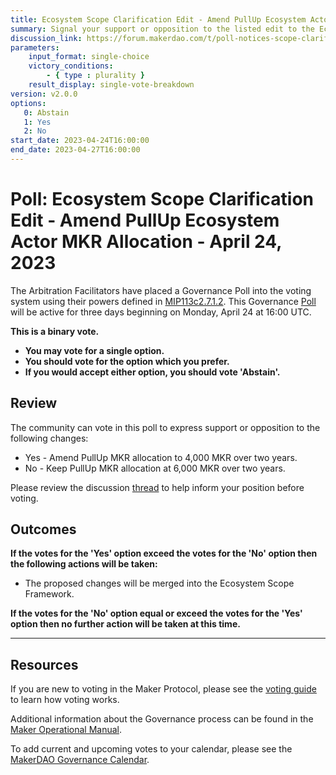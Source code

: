 ```yaml
---
title: Ecosystem Scope Clarification Edit - Amend PullUp Ecosystem Actor MKR Allocation - April 24, 2023
summary: Signal your support or opposition to the listed edit to the Ecosystem Scope.
discussion_link: https://forum.makerdao.com/t/poll-notices-scope-clarification-edits/20637
parameters:
    input_format: single-choice
    victory_conditions:
        - { type : plurality }
    result_display: single-vote-breakdown
version: v2.0.0
options:
   0: Abstain
   1: Yes
   2: No
start_date: 2023-04-24T16:00:00
end_date: 2023-04-27T16:00:00
---
```

# Poll: Ecosystem Scope Clarification Edit - Amend PullUp Ecosystem Actor MKR Allocation - April 24, 2023

The Arbitration Facilitators have placed a Governance Poll into the voting system using their powers defined in [MIP113c2.7.1.2](https://mips.makerdao.com/mips/details/MIP113#7-1-pregame-bootstrapping-votes). This Governance [Poll](https://manual.makerdao.com/governance/governance-cycle/weekly-governance-cycle#weekly-governance-cycle-definitions-mip16c1) will be active for three days beginning on Monday, April 24 at 16:00 UTC.

**This is a binary vote.**
- **You may vote for a single option.**
- **You should vote for the option which you prefer.**
- **If you would accept either option, you should vote 'Abstain'.**

## Review

The community can vote in this poll to express support or opposition to the following changes:
* Yes - Amend PullUp MKR allocation to 4,000 MKR over two years.
* No - Keep PullUp MKR allocation at 6,000 MKR over two years.

Please review the discussion [thread](https://forum.makerdao.com/t/poll-notices-scope-clarification-edits/20637) to help inform your position before voting.

## Outcomes

**If the votes for the 'Yes' option exceed the votes for the 'No' option then the following actions will be taken:**
* The proposed changes will be merged into the Ecosystem Scope Framework.

**If the votes for the 'No' option equal or exceed the votes for the 'Yes' option then no further action will be taken at this time.**

---

## Resources

If you are new to voting in the Maker Protocol, please see the [voting guide](https://manual.makerdao.com/governance/voting-in-makerdao/on-chain-governance) to learn how voting works.

Additional information about the Governance process can be found in the [Maker Operational Manual](https://manual.makerdao.com).

To add current and upcoming votes to your calendar, please see the [MakerDAO Governance Calendar](https://manual.makerdao.com/makerdao/calendars/governance-calendar).
